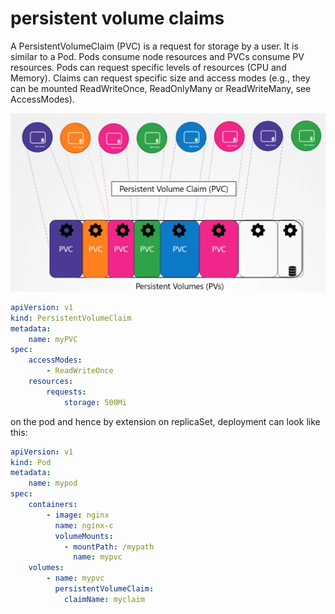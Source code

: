 # persistent volume claims

A PersistentVolumeClaim (PVC) is a request for storage by a user. It is similar to a Pod. Pods consume node resources and PVCs consume PV resources. Pods can request specific levels of resources (CPU and Memory). Claims can request specific size and access modes (e.g., they can be mounted ReadWriteOnce, ReadOnlyMany or ReadWriteMany, see AccessModes).

![Alt text](/reference-notes/8%20state%20persistence/images%20-%20ignore/image.png)

```yaml
apiVersion: v1
kind: PersistentVolumeClaim
metadata: 
    name: myPVC
spec:   
    accessModes: 
        - ReadWriteOnce
    resources: 
        requests:
            storage: 500Mi
```

on the pod and hence by extension on replicaSet, deployment can look like this:

```yaml
apiVersion: v1
kind: Pod
metadata: 
    name: mypod
spec: 
    containers: 
        - image: nginx
          name: nginx-c
          volumeMounts: 
            - mountPath: /mypath
              name: mypvc
    volumes:
        - name: mypvc
          persistentVolumeClaim:
            claimName: myclaim
```